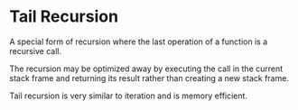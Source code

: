 # Tail Recursion


A special form of recursion where the last operation of a function is a recursive call.

The recursion may be optimized away by executing the call in the current stack frame and returning its result rather than creating a new stack frame.

Tail recursion is very similar to iteration and is memory efficient.
